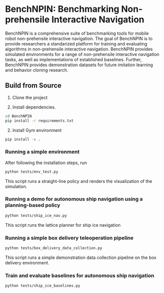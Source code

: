 # BenchNPIN: Benchmarking Non-prehensile Interactive Navigation
BenchNPIN is a comprehensive suite of benchmarking tools for mobile robot non-prehensile interactive navigation. The goal of BenchNPIN is to provide researchers a standarized platform for training and evaluating algorithms in non-prehensile interactive navigation. BenchNPIN provides simulated environments for a range of non-prehensile interactive navigation tasks, as well as implementations of established baselines. Further, BenchNPIN provides demonstration datasets for future imitation learning and behavior cloning research. 


## Build from Source

1. Clone the project

2. Install dependencies.
```bash
cd BenchNPIN
pip install -r requirements.txt
```

2. Install Gym environment
```bash
pip install -e .
```


### Running a simple environment
After following the installation steps, run
```bash
python tests/env_test.py
```
This script runs a straight-line policy and renders the visualization of the simulation.

### Running a demo for autonomous ship navigation using a planning-based policy
```bash
python tests/ship_ice_nav.py
```
This script runs the lattice planner for ship ice navigation

### Running a simple box delivery teleoperation pipeline
```bash
python tests/box_delivery_data_collection.py
```
This script runs a simple demonstration data collection pipeline on the box delivery environment.


### Train and evaluate baselines for autonomous ship navigation
```bash
python tests/ship_ice_baselines.py
```

